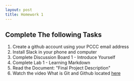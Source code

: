 ```yaml
---
layout: post
title: Homework 1
---
```

## Complete The following Tasks
1. Create a github account using your PCCC email address
2. Install Slack in your phone and computer
3. Complete Discussion Board 1 - Introduce Yourself
4. Complete Lab 1 - Learning Markdown 
5. Read the Document: "Final Project Description"
6. Watch the video What is Git and Github located [here](https://www.youtube.com/watch?v=wpISo9TNjfU)
